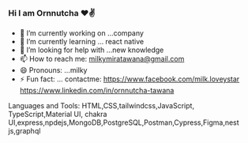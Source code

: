 ### Hi I am Ornnutcha ❤️✌️

- 🔭 I’m currently working on ...company
- 🌱 I’m currently learning ... react native
- 🤔 I’m looking for help with ...new knowledge
- 📫 How to reach me: milkymiratawana@gmail.com
- 😄 Pronouns: ...milky
- ⚡ Fun fact: ...
contactme:
https://www.facebook.com/milk.loveystar
https://www.linkedin.com/in/ornnutcha-tawana

Languages and Tools:
HTML,CSS,tailwindcss,JavaScript, TypeScript,Material UI, chakra UI,express,npdejs,MongoDB,PostgreSQL,Postman,Cypress,Figma,nest js,graphql

